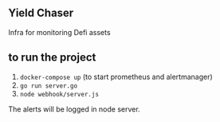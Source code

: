 
## Yield Chaser

Infra for monitoring Defi assets


## to run the project
1) `docker-compose up` (to start prometheus and alertmanager)
2) `go run server.go`
3) `node webhook/server.js`


The alerts will be logged in node server.